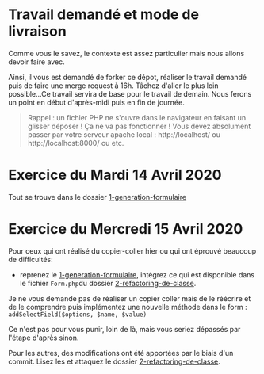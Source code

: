 
# Travail demandé et mode de livraison

Comme vous le savez, le contexte est assez particulier mais nous allons devoir faire avec. 

Ainsi, il vous est demandé de forker ce dépot, réaliser le travail demandé puis de faire une merge request à 16h.
Tâchez d'aller le plus loin possible...Ce travail servira de base pour le travail de demain.
Nous ferons un point en début d'après-midi puis en fin de journée.

> Rappel : un fichier PHP ne s'ouvre dans le navigateur en faisant un glisser déposer ! Ça ne va pas fonctionner !
Vous devez absolument passer par votre serveur apache local : http://localhost/ ou http://localhost:8000/ ou etc.

# Exercice du Mardi 14 Avril 2020
Tout se trouve dans le dossier [1-generation-formulaire](./1-generation-formulaire)

# Exercice du Mercredi 15 Avril 2020

Pour ceux qui ont réalisé du copier-coller hier ou qui ont éprouvé beaucoup de difficultés:
 - reprenez le [1-generation-formulaire](./1-generation-formulaire), intégrez ce qui est disponible dans le fichier `Form.php`du dossier [2-refactoring-de-classe](./2-refactoring-de-classe). 
 
 Je ne vous demande pas de réaliser un copier coller mais de le réécrire et de le comprendre puis implémentez une nouvelle méthode dans le form : `addSelectField($options, $name, $value)`

Ce n'est pas pour vous punir, loin de là, mais vous seriez dépassés par l'étape d'après sinon.

Pour les autres, des modifications ont été apportées par le biais d'un commit. Lisez les et attaquez le dossier [2-refactoring-de-classe](./2-refactoring-de-classe).